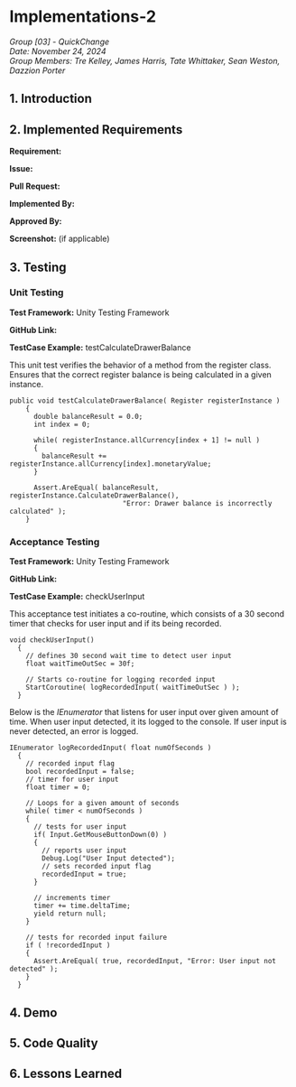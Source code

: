 # Implementations-2
*Group [03] - QuickChange*\
*Date: November 24, 2024*\
*Group Members: Tre Kelley, James Harris, Tate Whittaker, Sean Weston, Dazzion Porter*

## 1. Introduction

## 2. Implemented Requirements
**Requirement:**

**Issue:** 

**Pull Request:** 

**Implemented By:** 

**Approved By:** 

**Screenshot:** (if applicable)

## 3. Testing
### Unit Testing
**Test Framework:** Unity Testing Framework

**GitHub Link:** 

**TestCase Example:** testCalculateDrawerBalance

This unit test verifies the behavior of a method from the register class. Ensures that the correct register balance is being calculated in a given instance.

```
public void testCalculateDrawerBalance( Register registerInstance )
    {
      double balanceResult = 0.0;
      int index = 0;

      while( registerInstance.allCurrency[index + 1] != null )
      {
        balanceResult += registerInstance.allCurrency[index].monetaryValue;
      }

      Assert.AreEqual( balanceResult, registerInstance.CalculateDrawerBalance(),
                            "Error: Drawer balance is incorrectly calculated" );
    }
```

### Acceptance Testing
**Test Framework:** Unity Testing Framework

**GitHub Link:** 

**TestCase Example:** checkUserInput

This acceptance test initiates a co-routine, which consists of a 30 second timer that checks for user input and if its being recorded.

```
void checkUserInput()
  {
    // defines 30 second wait time to detect user input
    float waitTimeOutSec = 30f;

    // Starts co-routine for logging recorded input
    StartCoroutine( logRecordedInput( waitTimeOutSec ) );
  }
```

Below is the _IEnumerator_ that listens for user input over given amount of time. When user input detected, it its logged to the console. If user input is never detected, an error is logged.

```
IEnumerator logRecordedInput( float numOfSeconds )
  {
    // recorded input flag
    bool recordedInput = false;
    // timer for user input
    float timer = 0;

    // Loops for a given amount of seconds
    while( timer < numOfSeconds )
    {
      // tests for user input
      if( Input.GetMouseButtonDown(0) )
      {
        // reports user input
        Debug.Log("User Input detected");
        // sets recorded input flag
        recordedInput = true;
      }

      // increments timer
      timer += time.deltaTime;
      yield return null;
    }

    // tests for recorded input failure
    if ( !recordedInput )
    {
      Assert.AreEqual( true, recordedInput, "Error: User input not detected" );
    }
  }
```

## 4. Demo

## 5. Code Quality

## 6. Lessons Learned
